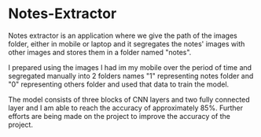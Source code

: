 # Notes-Extractor

Notes extractor is an application where we give the path of the images folder, either in mobile or laptop and it segregates the notes' images with other images and stores them in a folder named "notes".

I prepared using the images I had im my mobile over the period of time and segregated manually into 2 folders names "1" representing notes folder and "0" representing others folder and used that data to train the model.

The model consists of three blocks of CNN layers and two fully connected layer and I am able to reach the accuracy of approximately 85%. Further efforts are being made on the project to improve the accuracy of the project.
